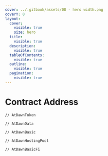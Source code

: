 ```yaml
---
cover: ../.gitbook/assets/08 - hero width.png
coverY: 0
layout:
  cover:
    visible: true
    size: hero
  title:
    visible: true
  description:
    visible: true
  tableOfContents:
    visible: true
  outline:
    visible: true
  pagination:
    visible: true
---
```


# Contract Address

```
// AtDawnToken

// AtDawnData

// AtDawnBasic

// AtDawnHostingPool

// AtDawnBasicFi
```
